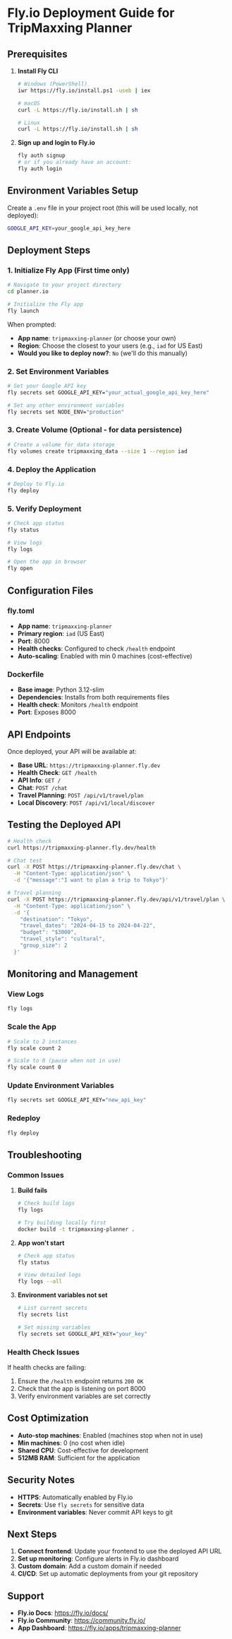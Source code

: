 # Fly.io Deployment Guide for TripMaxxing Planner

## Prerequisites

1. **Install Fly CLI**
   ```bash
   # Windows (PowerShell)
   iwr https://fly.io/install.ps1 -useb | iex
   
   # macOS
   curl -L https://fly.io/install.sh | sh
   
   # Linux
   curl -L https://fly.io/install.sh | sh
   ```

2. **Sign up and login to Fly.io**
   ```bash
   fly auth signup
   # or if you already have an account:
   fly auth login
   ```

## Environment Variables Setup

Create a `.env` file in your project root (this will be used locally, not deployed):

```bash
GOOGLE_API_KEY=your_google_api_key_here
```

## Deployment Steps

### 1. Initialize Fly App (First time only)

```bash
# Navigate to your project directory
cd planner.io

# Initialize the Fly app
fly launch
```

When prompted:
- **App name**: `tripmaxxing-planner` (or choose your own)
- **Region**: Choose the closest to your users (e.g., `iad` for US East)
- **Would you like to deploy now?**: `No` (we'll do this manually)

### 2. Set Environment Variables

```bash
# Set your Google API key
fly secrets set GOOGLE_API_KEY="your_actual_google_api_key_here"

# Set any other environment variables
fly secrets set NODE_ENV="production"
```

### 3. Create Volume (Optional - for data persistence)

```bash
# Create a volume for data storage
fly volumes create tripmaxxing_data --size 1 --region iad
```

### 4. Deploy the Application

```bash
# Deploy to Fly.io
fly deploy
```

### 5. Verify Deployment

```bash
# Check app status
fly status

# View logs
fly logs

# Open the app in browser
fly open
```

## Configuration Files

### fly.toml
- **App name**: `tripmaxxing-planner`
- **Primary region**: `iad` (US East)
- **Port**: 8000
- **Health checks**: Configured to check `/health` endpoint
- **Auto-scaling**: Enabled with min 0 machines (cost-effective)

### Dockerfile
- **Base image**: Python 3.12-slim
- **Dependencies**: Installs from both requirements files
- **Health check**: Monitors `/health` endpoint
- **Port**: Exposes 8000

## API Endpoints

Once deployed, your API will be available at:
- **Base URL**: `https://tripmaxxing-planner.fly.dev`
- **Health Check**: `GET /health`
- **API Info**: `GET /`
- **Chat**: `POST /chat`
- **Travel Planning**: `POST /api/v1/travel/plan`
- **Local Discovery**: `POST /api/v1/local/discover`

## Testing the Deployed API

```bash
# Health check
curl https://tripmaxxing-planner.fly.dev/health

# Chat test
curl -X POST https://tripmaxxing-planner.fly.dev/chat \
  -H "Content-Type: application/json" \
  -d '{"message":"I want to plan a trip to Tokyo"}'

# Travel planning
curl -X POST https://tripmaxxing-planner.fly.dev/api/v1/travel/plan \
  -H "Content-Type: application/json" \
  -d '{
    "destination": "Tokyo",
    "travel_dates": "2024-04-15 to 2024-04-22",
    "budget": "$3000",
    "travel_style": "cultural",
    "group_size": 2
  }'
```

## Monitoring and Management

### View Logs
```bash
fly logs
```

### Scale the App
```bash
# Scale to 2 instances
fly scale count 2

# Scale to 0 (pause when not in use)
fly scale count 0
```

### Update Environment Variables
```bash
fly secrets set GOOGLE_API_KEY="new_api_key"
```

### Redeploy
```bash
fly deploy
```

## Troubleshooting

### Common Issues

1. **Build fails**
   ```bash
   # Check build logs
   fly logs
   
   # Try building locally first
   docker build -t tripmaxxing-planner .
   ```

2. **App won't start**
   ```bash
   # Check app status
   fly status
   
   # View detailed logs
   fly logs --all
   ```

3. **Environment variables not set**
   ```bash
   # List current secrets
   fly secrets list
   
   # Set missing variables
   fly secrets set GOOGLE_API_KEY="your_key"
   ```

### Health Check Issues

If health checks are failing:
1. Ensure the `/health` endpoint returns `200 OK`
2. Check that the app is listening on port 8000
3. Verify environment variables are set correctly

## Cost Optimization

- **Auto-stop machines**: Enabled (machines stop when not in use)
- **Min machines**: 0 (no cost when idle)
- **Shared CPU**: Cost-effective for development
- **512MB RAM**: Sufficient for the application

## Security Notes

- **HTTPS**: Automatically enabled by Fly.io
- **Secrets**: Use `fly secrets` for sensitive data
- **Environment variables**: Never commit API keys to git

## Next Steps

1. **Connect frontend**: Update your frontend to use the deployed API URL
2. **Set up monitoring**: Configure alerts in Fly.io dashboard
3. **Custom domain**: Add a custom domain if needed
4. **CI/CD**: Set up automatic deployments from your git repository

## Support

- **Fly.io Docs**: https://fly.io/docs/
- **Fly.io Community**: https://community.fly.io/
- **App Dashboard**: https://fly.io/apps/tripmaxxing-planner 